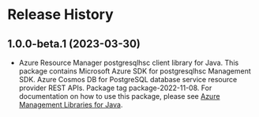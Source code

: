 # Release History

## 1.0.0-beta.1 (2023-03-30)

- Azure Resource Manager postgresqlhsc client library for Java. This package contains Microsoft Azure SDK for postgresqlhsc Management SDK. Azure Cosmos DB for PostgreSQL database service resource provider REST APIs. Package tag package-2022-11-08. For documentation on how to use this package, please see [Azure Management Libraries for Java](https://aka.ms/azsdk/java/mgmt).
